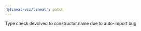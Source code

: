 ```yaml
---
'@lineal-viz/lineal': patch
---
```


Type check devolved to constructor.name due to auto-import bug
